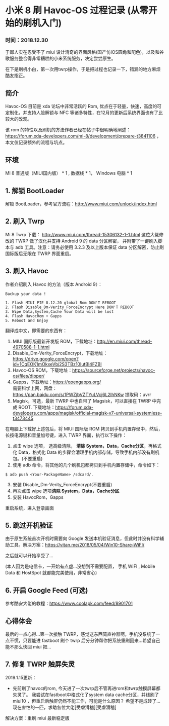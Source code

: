 # 小米 8 刷 Havoc-OS 过程记录 (从零开始的刷机入门)

### 时间：2018.12.30

于鄙人实在忍受不了 miui 设计清奇的界面风格(国产仿IOS圆角和配色)，以及和谷歌服务整合得非常糟糕的小米系统服务，决定尝尝原生。

在下是刷机小白，第一次用twrp操作，于是把过程也记录一下，错漏的地方麻烦酷友指正。

## 简介
Havoc-OS 目前是 xda 论坛中非常活跃的 Rom, 优点在于轻量，快速，高度的可定制化，并支持人脸解锁与 NFC 等诸多特性，在12月的更新后系统界面也有了比较大的改观。

该 rom 的特性以及刷机的方法作者已经在帖子中很明确地阐述：
https://forum.xda-developers.com/mi-8/development/prepare-t3841106 ，本文仅记录额外的流程与坑点。


## 环境

MI 8 普通版（MIUI国内版） * 1 ,  数据线 * 1， Windows 电脑 * 1


## 1. 解锁 BootLoader

解锁 BootLoader，参考官方流程：http://www.miui.com/unlock/index.html

## 2. 刷入 Twrp

Mi 8 Twrp 下载： http://www.miui.com/thread-15306132-1-1.html 
这位大佬修改的 TWRP 做了汉化并支持 Android 9 的 data 分区解密， 并附带了一键刷入脚本与 adb 工具。注意：请务必使用 3.2.3 及以上版本保证 data 分区解密，防止刷国际版后无限在 TWRP 界面重启。

## 3. 刷入 Havoc

作者介绍刷入 Havoc 的方法（版本 Android 9）：

```shell
Backup your data !

1. Flash MIUI PIE 8.12.20 global Rom DON'T REBOOT
2. Flash Disable_Dm-Verity_ForceEncrypt Here DON'T REBOOT
3. Wipe Data,System,Cache Your Data will be lost
4. Flash HavocRom + Gapps
5. Reboot and Enjoy
```

翻译成中文，即需要的东西有：

1. MIUI 国际版最新开发版 ROM，下载地址：http://en.miui.com/thread-4970588-1-1.html
2. Disable_Dm-Verity_ForceEncrypt，下载地址：https://drive.google.com/open?id=1CqEOK1mOkxeVbj2S3TBz10IutBl4FZBI
3. Havoc-OS ROM，下载地址：https://sourceforge.net/projects/havoc-os/files/dipper/
4. Gapps，下载地址：https://opengapps.org/  
需要科学上网，网盘：https://pan.baidu.com/s/1PWZjbVZTYuLVcj6L2IhNKw   提取码：uvrr 
5. Magisk，可选，最新 TWRP 中也自带了 Magsisk，可以直接在 TWRP 中完成 ROOT. 下载地址：https://forum.xda-developers.com/apps/magisk/official-magisk-v7-universal-systemless-t3473445

在电脑上下载好上述包后，将 MIUI 国际版 ROM 拷贝到手机内置存储中，然后，长按电源键和音量加号键，进入 TWRP 界面，执行以下操作：

1. 点击 wipe 选项， 选高级清除， **清除 System，Data，Cache分区**，再格式化 Data，格式化 Data 的步骤会清理手机内部存储，导致手机内部没有刷机包。(不要重启)
2. 使用 adb 命令，将其他的几个刷机包都拷贝到手机内置存储中，命令如下：
```shell
$ adb push <Your-PackageName> /sdcard/.
```
3. 安装 Disable_Dm-Verity_ForceEncrypt(不要重启)
4. 再次点击 wipe 选项**清除 System，Data，Cache分区**
5. 安装 HavocRom，Gapps

重启系统，进入登录画面

## 5. 跳过开机验证
由于原生系统首次开机时需要向 Google 发送本机验证消息，但此时并没有科学辅助工具。解决方案：https://vitan.me/2018/05/04/Win10-Share-WiFI/

之后就可以开始享受了… 

(本人因为是电信卡，一开始有点虚…没想到不需要配置， 手机 WIFI , Mobile Data 和 HostSpot 就都能完美使用，非常省心)

## 6. 开启 Google Feed (可选)
参考酷安大佬的教程：https://www.coolapk.com/feed/8901701

## 心得体会
最后的一点心得…第一次接触 TWRP，感觉这东西简直神器啊，手机没系统了一点不慌，只要能进 fastboot 刷个 twrp 后分分钟帮你把系统重刷回来…希望自己能不那么快回 miui 把…

## 7. 修复 TWRP 触屏失灵
2019.1.15更新：
- 先前刷了havoc的rom, 今天进了一次twrp后不管再进rom和twrp触摸屏幕都失灵了。
我尝试在fastboot中格式化了system data cache分区，并线刷了miui10 ，但重启后触屏仍然不能工作，可能是什么原因？
希望不是成砖了…现在害怕的一匹，求助各位大佬[受虐滑稽][受虐滑稽]

解决方案：重刷 miui 最新稳定版
